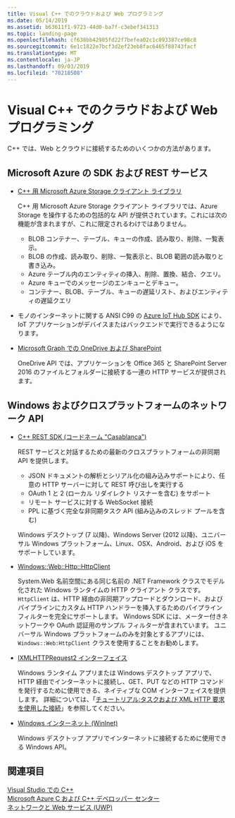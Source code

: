```yaml
---
title: Visual C++ でのクラウドおよび Web プログラミング
ms.date: 05/14/2019
ms.assetid: b63611f1-9723-44d0-ba7f-c3ebef341313
ms.topic: landing-page
ms.openlocfilehash: cf638bb42985fd22f7befea02c1c893387ce98c8
ms.sourcegitcommit: 6e1c1822e7bcf3d2ef23eb8fac6465f88743facf
ms.translationtype: MT
ms.contentlocale: ja-JP
ms.lasthandoff: 09/03/2019
ms.locfileid: "70218508"
---
```

# <a name="cloud-and-web-programming-in-visual-c"></a>Visual C++ でのクラウドおよび Web プログラミング

C++ では、Web とクラウドに接続するためのいくつかの方法があります。

## <a name="microsoft-azure-sdks-and-rest-services"></a>Microsoft Azure の SDK および REST サービス

- [C++ 用 Microsoft Azure Storage クライアント ライブラリ](https://azure.github.io/azure-storage-cpp/)

  C++ 用 Microsoft Azure Storage クライアント ライブラリでは、Azure Storage を操作するための包括的な API が提供されています。これには次の機能が含まれますが、これに限定されるわけではありません。

  - BLOB コンテナー、テーブル、キューの作成、読み取り、削除、一覧表示。
  - BLOB の作成、読み取り、削除、一覧表示と、BLOB 範囲の読み取りと書き込み。
  - Azure テーブル内のエンティティの挿入、削除、置換、結合、クエリ。
  - Azure キューでのメッセージのエンキューとデキュー。
  - コンテナー、BLOB、テーブル、キューの遅延リスト、およびエンティティの遅延クエリ

- モノのインターネットに関する ANSI C99 の [Azure IoT Hub SDK](/azure/iot-hub/iot-hub-devguide-sdks) により、IoT アプリケーションがデバイスまたはバックエンドで実行できるようになります。

- [Microsoft Graph での OneDrive および SharePoint](https://dev.onedrive.com/README.htm)

  OneDrive API では、アプリケーションを Office 365 と SharePoint Server 2016 のファイルとフォルダーに接続する一連の HTTP サービスが提供されます。

## <a name="windows-and-cross-platform-networking-apis"></a>Windows およびクロスプラットフォームのネットワーク API

- [C++ REST SDK (コードネーム "Casablanca")](https://github.com/Microsoft/cpprestsdk)

  REST サービスと対話するための最新のクロスプラットフォームの非同期 API を提供します。

  - JSON ドキュメントの解析とシリアル化の組み込みサポートにより、任意の HTTP サーバーに対して REST 呼び出しを実行する
  - OAuth 1 と 2 (ローカル リダイレクト リスナーを含む) をサポート
  - リモート サービスに対する WebSocket 接続
  - PPL に基づく完全な非同期タスク API (組み込みのスレッド プールを含む)

  Windows デスクトップ (7 以降)、Windows Server (2012 以降)、ユニバーサル Windows プラットフォーム、Linux、OSX、Android、および iOS をサポートしています。

- [Windows::Web::Http::HttpClient](/uwp/api/windows.web.http.httpclient)

  System.Web 名前空間にある同じ名前の .NET Framework クラスでモデル化された Windows ランタイムの HTTP クライアント クラスです。 `HttpClient` は、HTTP 経由の非同期アップロードとダウンロード、およびパイプラインにカスタム HTTP ハンドラーを挿入するためのパイプライン フィルターを完全にサポートします。 Windows SDK には、メーター付きネットワークや OAuth 認証用のサンプル フィルターが含まれています。 ユニバーサル Windows プラットフォームのみを対象とするアプリには、`Windows::Web:HttpClient` クラスを使用することをお勧めします。

- [IXMLHTTPRequest2 インターフェイス](/windows/win32/api/msxml6/nn-msxml6-ixmlhttprequest2)

  Windows ランタイム アプリまたは Windows デスクトップ アプリで、HTTP 経由でインターネットに接続し、GET、PUT などの HTTP コマンドを発行するために使用できる、ネイティブな COM インターフェイスを提供します。 詳細については、「[チュートリアル:タスクおよび XML HTTP 要求を使用した接続](../parallel/concrt/walkthrough-connecting-using-tasks-and-xml-http-requests.md)」を参照してください。

- [Windows インターネット (WinInet)](/windows/win32/WinInet/portal)

  Windows デスクトップ アプリでインターネットに接続するために使用できる Windows API。

## <a name="see-also"></a>関連項目

[Visual Studio での C++](../overview/visual-cpp-in-visual-studio.md) <br/>
[Microsoft Azure C および C++ デベロッパー センター](https://azure.microsoft.com/develop/cpp/) <br/>
[ネットワークと Web サービス (UWP)](/windows/uwp/networking/)
